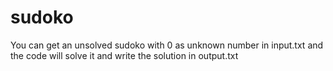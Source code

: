 # sudoko
You can get an unsolved sudoko with 0 as unknown number in input.txt and the code will solve it and write the solution in output.txt
